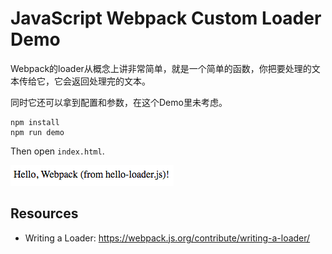 JavaScript Webpack Custom Loader Demo
=====================================

Webpack的loader从概念上讲非常简单，就是一个简单的函数，你把要处理的文本传给它，它会返回处理完的文本。

同时它还可以拿到配置和参数，在这个Demo里未考虑。

```
npm install
npm run demo
```

Then open `index.html`.

![demo](./images/demo.jpg)

Resources
---------

- Writing a Loader: <https://webpack.js.org/contribute/writing-a-loader/>
